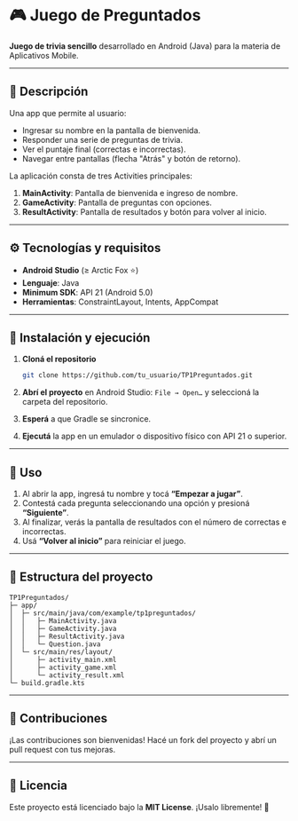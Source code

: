 # 🎮 Juego de Preguntados

**Juego de trivia sencillo** desarrollado en Android (Java) para la materia de Aplicativos Mobile.

---

## 📝 Descripción

Una app que permite al usuario:

* Ingresar su nombre en la pantalla de bienvenida.
* Responder una serie de preguntas de trivia.
* Ver el puntaje final (correctas e incorrectas).
* Navegar entre pantallas (flecha "Atrás" y botón de retorno).

La aplicación consta de tres Activities principales:

1. **MainActivity**: Pantalla de bienvenida e ingreso de nombre.
2. **GameActivity**: Pantalla de preguntas con opciones.
3. **ResultActivity**: Pantalla de resultados y botón para volver al inicio.

---

## ⚙️ Tecnologías y requisitos

* **Android Studio** (≥ Arctic Fox ⭐)
* **Lenguaje**: Java
* **Minimum SDK**: API 21 (Android 5.0)
* **Herramientas**: ConstraintLayout, Intents, AppCompat

---

## 🚀 Instalación y ejecución

1. **Cloná el repositorio**

   ```bash
   git clone https://github.com/tu_usuario/TP1Preguntados.git
   ```
2. **Abrí el proyecto** en Android Studio: `File → Open…` y seleccioná la carpeta del repositorio.
3. **Esperá** a que Gradle se sincronice.
4. **Ejecutá** la app en un emulador o dispositivo físico con API 21 o superior.

---

## 🎯 Uso

1. Al abrir la app, ingresá tu nombre y tocá **“Empezar a jugar”**.
2. Contestá cada pregunta seleccionando una opción y presioná **“Siguiente”**.
3. Al finalizar, verás la pantalla de resultados con el número de correctas e incorrectas.
4. Usá **“Volver al inicio”** para reiniciar el juego.

---

## 📂 Estructura del proyecto

```
TP1Preguntados/
├─ app/
│  ├─ src/main/java/com/example/tp1preguntados/
│  │   ├─ MainActivity.java
│  │   ├─ GameActivity.java
│  │   ├─ ResultActivity.java
│  │   └─ Question.java
│  └─ src/main/res/layout/
│      ├─ activity_main.xml
│      ├─ activity_game.xml
│      └─ activity_result.xml
└─ build.gradle.kts
```

---

## 🤝 Contribuciones

¡Las contribuciones son bienvenidas! Hacé un fork del proyecto y abrí un pull request con tus mejoras.

---

## 📄 Licencia

Este proyecto está licenciado bajo la **MIT License**. ¡Usalo libremente! 🎉
